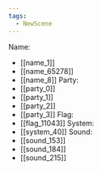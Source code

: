 ```yaml
---
tags:
  - NewScene
---
```

Name:
- [[name_1]]
- [[name_65278]]
- [[name_8]]
Party:
- [[party_0]]
- [[party_1]]
- [[party_2]]
- [[party_3]]
Flag:
- [[flag_11043]]
System:
- [[system_40]]
Sound:
- [[sound_153]]
- [[sound_184]]
- [[sound_215]]
